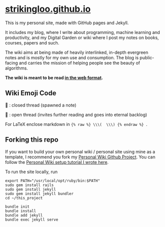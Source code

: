# [strikingloo.github.io](https://strikingloo.github.io)
This is my personal site, made with GitHub pages and Jekyll.

It includes my blog, where I write about programming, machine learning and productivity, and my Digital Garden or wiki where I post my notes on books, courses, papers and such. 

The wiki aims at being made of heavily interlinked, in-depth evergreen notes and is mostly for my own use and consumption. The blog is public-facing and carries the mission of helping people see the beauty of algorithms.

**The wiki is meant to be read [in the web
format](https://strikingloo.github.io/wiki/).**

## Wiki Emoji Code

🌿 : closed thread (spawned a note)

🌱 : open thread (invites further reading and goes into eternal backlog)

For LaTeX enclose markdown in `{% raw %} \\\(  \\\) {% endraw %} `.

## Forking this repo

If you want to build your own personal wiki / personal site using mine as a template, I recommend you fork my [Personal Wiki Github Project](https://github.com/StrikingLoo/Personal-Wiki-Site-Setup). You can follow the [Personal Wiki setup tutorial I wrote here](https://strikingloo.github.io/personal-wiki-set-up).

To run the site locally, run

```
export PATH="/usr/local/opt/ruby/bin:$PATH"
sudo gem install rails
sudo gem install jekyll
sudo gem install jekyll bundler
cd ~/this_project

bundle init
bundle install
bundle add jekyll
bundle exec jekyll serve
```

